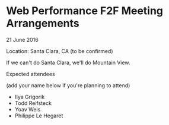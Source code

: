 # Web Performance F2F Meeting Arrangements

21 June 2016

Location: Santa Clara, CA (to be confirmed)

If we can't do Santa Clara, we'll do Mountain View.


Expected attendees

(add your name below if you're planning to attend)

* Ilya Grigorik
* Todd Reifsteck
* Yoav Weis
* Philippe Le Hegaret


